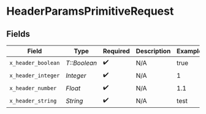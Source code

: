 # HeaderParamsPrimitiveRequest


## Fields

| Field              | Type               | Required           | Description        | Example            |
| ------------------ | ------------------ | ------------------ | ------------------ | ------------------ |
| `x_header_boolean` | *T::Boolean*       | :heavy_check_mark: | N/A                | true               |
| `x_header_integer` | *Integer*          | :heavy_check_mark: | N/A                | 1                  |
| `x_header_number`  | *Float*            | :heavy_check_mark: | N/A                | 1.1                |
| `x_header_string`  | *String*           | :heavy_check_mark: | N/A                | test               |